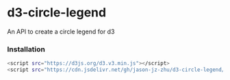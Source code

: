 # d3-circle-legend

An API to create a circle legend for d3

### Installation

```sh
<script src="https://d3js.org/d3.v3.min.js"></script>
<script src="https://cdn.jsdelivr.net/gh/jason-jz-zhu/d3-circle-legend/circleLegend.js"></script>
```
